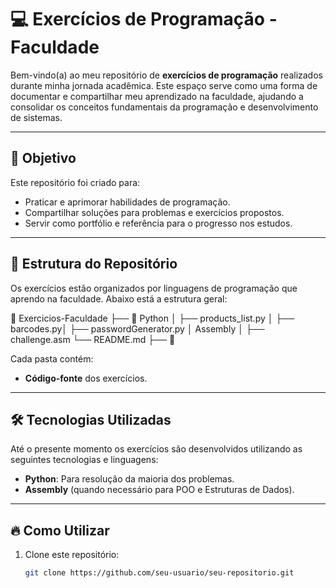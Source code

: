 # 💻 Exercícios de Programação - Faculdade

Bem-vindo(a) ao meu repositório de **exercícios de programação** realizados durante minha jornada acadêmica. Este espaço serve como uma forma de documentar e compartilhar meu aprendizado na faculdade, ajudando a consolidar os conceitos fundamentais da programação e desenvolvimento de sistemas.

---

## 🧠 Objetivo
Este repositório foi criado para:
- Praticar e aprimorar habilidades de programação.
- Compartilhar soluções para problemas e exercícios propostos.
- Servir como portfólio e referência para o progresso nos estudos.

---

## 📂 Estrutura do Repositório
Os exercícios estão organizados por linguagens de programação que aprendo na faculdade. Abaixo está a estrutura geral:

📁 Exercicios-Faculdade ├── 📂 Python │ ├── products_list.py │ ├── barcodes.py│ ├── passwordGenerator.py │ Assembly │ ├── challenge.asm  └── README.md ├── 📂 

Cada pasta contém:
- **Código-fonte** dos exercícios.
---

## 🛠️ **Tecnologias Utilizadas**
Até o presente momento os exercícios são desenvolvidos utilizando as seguintes tecnologias e linguagens:
- **Python**: Para resolução da maioria dos problemas.
- **Assembly** (quando necessário para POO e Estruturas de Dados).

---

## 🔥 **Como Utilizar**
1. Clone este repositório:
   ```bash
   git clone https://github.com/seu-usuario/seu-repositorio.git